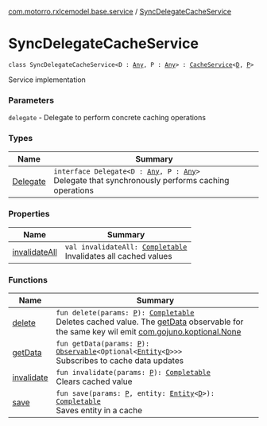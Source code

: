 [com.motorro.rxlcemodel.base.service](../index.md) / [SyncDelegateCacheService](./index.md)

# SyncDelegateCacheService

`class SyncDelegateCacheService<D : `[`Any`](https://kotlinlang.org/api/latest/jvm/stdlib/kotlin/-any/index.html)`, P : `[`Any`](https://kotlinlang.org/api/latest/jvm/stdlib/kotlin/-any/index.html)`> : `[`CacheService`](../-cache-service/index.md)`<`[`D`](index.md#D)`, `[`P`](index.md#P)`>`

Service implementation

### Parameters

`delegate` - Delegate to perform concrete caching operations

### Types

| Name | Summary |
|---|---|
| [Delegate](-delegate/index.md) | `interface Delegate<D : `[`Any`](https://kotlinlang.org/api/latest/jvm/stdlib/kotlin/-any/index.html)`, P : `[`Any`](https://kotlinlang.org/api/latest/jvm/stdlib/kotlin/-any/index.html)`>`<br>Delegate that synchronously performs caching operations |

### Properties

| Name | Summary |
|---|---|
| [invalidateAll](invalidate-all.md) | `val invalidateAll: `[`Completable`](http://reactivex.io/RxJava/3.x/javadoc/io/reactivex/rxjava3/core/Completable.html)<br>Invalidates all cached values |

### Functions

| Name | Summary |
|---|---|
| [delete](delete.md) | `fun delete(params: `[`P`](index.md#P)`): `[`Completable`](http://reactivex.io/RxJava/3.x/javadoc/io/reactivex/rxjava3/core/Completable.html)<br>Deletes cached value. The [getData](get-data.md) observable for the same key wil emit [com.gojuno.koptional.None](#) |
| [getData](get-data.md) | `fun getData(params: `[`P`](index.md#P)`): `[`Observable`](http://reactivex.io/RxJava/3.x/javadoc/io/reactivex/rxjava3/core/Observable.html)`<Optional<`[`Entity`](../../com.motorro.rxlcemodel.base.entity/-entity/index.md)`<`[`D`](index.md#D)`>>>`<br>Subscribes to cache data updates |
| [invalidate](invalidate.md) | `fun invalidate(params: `[`P`](index.md#P)`): `[`Completable`](http://reactivex.io/RxJava/3.x/javadoc/io/reactivex/rxjava3/core/Completable.html)<br>Clears cached value |
| [save](save.md) | `fun save(params: `[`P`](index.md#P)`, entity: `[`Entity`](../../com.motorro.rxlcemodel.base.entity/-entity/index.md)`<`[`D`](index.md#D)`>): `[`Completable`](http://reactivex.io/RxJava/3.x/javadoc/io/reactivex/rxjava3/core/Completable.html)<br>Saves entity in a cache |
